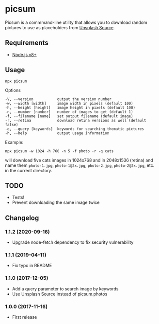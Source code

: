 # picsum

Picsum is a commmand-line utility that allows you to download random pictures to use as
placeholders from [Unsplash Source](https://source.unsplash.com/).

## Requirements

- [Node.js v8+](https://nodejs.org/en/download/)

## Usage

```console
npx picsum
```

Options

```console
-V, --version           output the version number
-w, --width [width]     image width in pixels (default 100)
-h, --height [height]   image height in pixels (default 100)
-n, --number [number]   number of images to get (default 1)
-f, --filename [name]   set output filename (default image)
-r, --retina            download retina versions as well (default false)
-q, --query [keywords]  keywords for searching thematic pictures
-h, --help              output usage information
```

Example:

    npx picsum -w 1024 -h 768 -n 5 -f photo -r -q cats

will download five cats images in 1024x768 and in 2048x1536 (retina) and name them
`photo-1.jpg`, `photo-1@2x.jpg`, `photo-2.jpg`, `photo-2@2x.jpg`, etc. in the current
directory.

## TODO

- Tests!
- Prevent downloading the same image twice

## Changelog

### 1.1.2 (2020-09-16)

- Upgrade node-fetch dependency to fix security vulnerability

### 1.1.1 (2019-04-11)

- Fix typo in README

### 1.1.0 (2017-12-05)

- Add a query parameter to search image by keywords
- Use Unsplash Source instead of picsum.photos

### 1.0.0 (2017-11-16)

- First release
